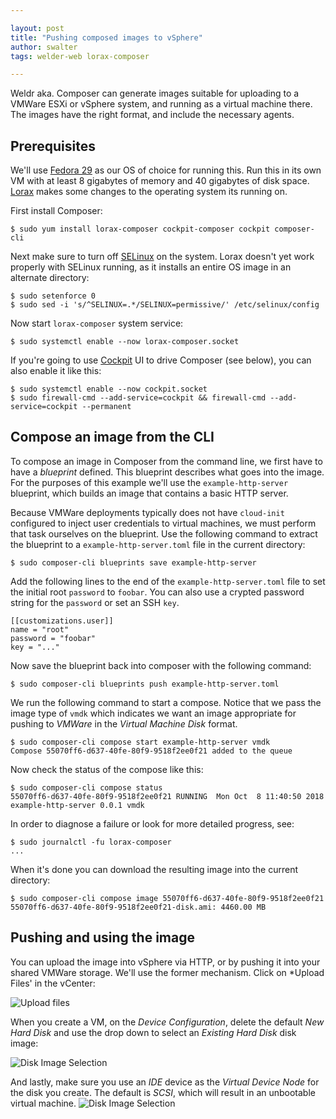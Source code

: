 ```yaml
---

layout: post
title: "Pushing composed images to vSphere"
author: swalter
tags: welder-web lorax-composer

---
```


Weldr aka. Composer can generate images suitable for uploading to a VMWare
ESXi or vSphere system, and running as a virtual machine there. The images
have the right format, and include the necessary agents.

## Prerequisites

We'll use [Fedora 29](https://getfedora.org/) as our OS of choice for running this. Run
this in its own VM with at least 8 gigabytes of memory and 40 gigabytes of disk space.
[Lorax](http://weldr.io/lorax/) makes some changes to the operating system its running on.

First install Composer:

    $ sudo yum install lorax-composer cockpit-composer cockpit composer-cli

Next make sure to turn off [SELinux](https://access.redhat.com/documentation/en-us/red_hat_enterprise_linux/5/html/deployment_guide/ch-selinux) on the system. Lorax doesn't yet work properly with
SELinux running, as it installs an entire OS image in an alternate directory:

    $ sudo setenforce 0
    $ sudo sed -i 's/^SELINUX=.*/SELINUX=permissive/' /etc/selinux/config

Now start ```lorax-composer``` system service:

    $ sudo systemctl enable --now lorax-composer.socket

If you're going to use [Cockpit](https://cockpit-project.org/) UI to drive Composer
(see below), you can also enable it like this:

    $ sudo systemctl enable --now cockpit.socket
    $ sudo firewall-cmd --add-service=cockpit && firewall-cmd --add-service=cockpit --permanent

## Compose an image from the CLI

To compose an image in Composer from the command line, we first have to have a *blueprint*
defined. This blueprint describes what goes into the image. For the purposes of this
example we'll use the ```example-http-server``` blueprint, which builds an image that
contains a basic HTTP server.

Because VMWare deployments typically does not have ```cloud-init``` configured to
inject user credentials to virtual machines, we must perform that task ourselves on
the blueprint. Use the following command to extract the blueprint to a ```example-http-server.toml```
file in the current directory:

    $ sudo composer-cli blueprints save example-http-server

Add the following lines to the end of the ```example-http-server.toml``` file to set
the initial root ```password``` to ```foobar```. You can also use a crypted password
string for the ```password``` or set an SSH ```key```.

    [[customizations.user]]
    name = "root"
    password = "foobar"
    key = "..."

Now save the blueprint back into composer with the following command:

    $ sudo composer-cli blueprints push example-http-server.toml

We run the following command to start a compose. Notice that we pass the image type
of ```vmdk``` which indicates we want an image appropriate for pushing to
*VMWare* in the *Virtual Machine Disk* format.

    $ sudo composer-cli compose start example-http-server vmdk
    Compose 55070ff6-d637-40fe-80f9-9518f2ee0f21 added to the queue

Now check the status of the compose like this:

    $ sudo composer-cli compose status
    55070ff6-d637-40fe-80f9-9518f2ee0f21 RUNNING  Mon Oct  8 11:40:50 2018 example-http-server 0.0.1 vmdk

In order to diagnose a failure or look for more detailed progress, see:

    $ sudo journalctl -fu lorax-composer
    ...

When it's done you can download the resulting image into the current directory:

    $ sudo composer-cli compose image 55070ff6-d637-40fe-80f9-9518f2ee0f21
    55070ff6-d637-40fe-80f9-9518f2ee0f21-disk.ami: 4460.00 MB

## Pushing and using the image

You can upload the image into vSphere via HTTP, or by pushing it into your shared
VMWare storage. We'll use the former mechanism. Click on *Upload Files' in the vCenter:

![Upload files](/images/vmware-upload-image.png)

When you create a VM, on the *Device Configuration*, delete the default *New Hard Disk*
and use the drop down to select an *Existing Hard Disk* disk image:

![Disk Image Selection](/images/vmware-existing-disk.png)

And lastly, make sure you use an *IDE* device as the *Virtual Device Node* for the
disk you create. The default is *SCSI*, which will result in an unbootable virtual
machine.
![Disk Image Selection](/images/vmware-existing-ide.png)

